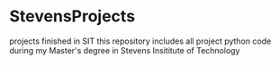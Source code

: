 # StevensProjects
projects finished in SIT
this repository includes all project python code during my Master's degree in Stevens Insititute of Technology
